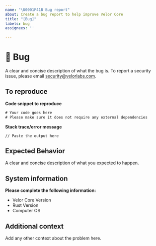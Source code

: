 ```yaml
---
name: "\U0001F41B Bug report"
about: Create a bug report to help improve Velor Core
title: "[Bug]"
labels: bug
assignees: ''

---
```


# 🐛 Bug

A clear and concise description of what the bug is.
To report a security issue, please email security@velorlabs.com.

## To reproduce

**Code snippet to reproduce**
```rust
# Your code goes here
# Please make sure it does not require any external dependencies
```

**Stack trace/error message**
```
// Paste the output here
```

## Expected Behavior

A clear and concise description of what you expected to happen.

## System information

**Please complete the following information:**
- Velor Core Version
- Rust Version
- Computer OS


## Additional context

Add any other context about the problem here.
